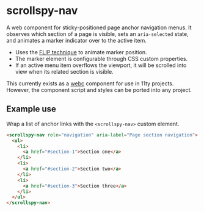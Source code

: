 # scrollspy-nav

A web component for sticky-positioned page anchor navigation menus. It observes which section of a page is visible, sets an `aria-selected` state, and animates a marker indicator over to the active item.

- Uses the [FLIP technique](https://css-tricks.com/animating-layouts-with-the-flip-technique/) to animate marker position.
- The marker element is configurable through CSS custom properties.
- If an active menu item overflows the viewport, it will be scrolled into view when its related section is visible.

This currently exists as a [webc](https://www.11ty.dev/docs/languages/webc/) component for use in 11ty projects. However, the component script and styles can be ported into any project.

## Example use

Wrap a list of anchor links with the `<scrollspy-nav>` custom element.

```html
<scrollspy-nav role="navigation" aria-label="Page section navigation">
  <ul>
    <li>
      <a href="#section-1">Section one</a>
    </li>
    <li>
      <a href="#section-2">Section two</a>
    </li>
    <li>
      <a href="#section-3">Section three</a>
    </li>
  </ul>
</scrollspy-nav>
```
